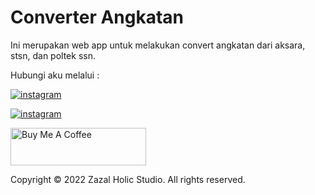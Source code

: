 # Converter Angkatan

Ini merupakan web app untuk melakukan convert angkatan dari aksara, stsn, dan poltek ssn.

Hubungi aku melalui : 

[![instagram](https://img.shields.io/badge/CONTACT-TELEGRAM-blue)](https://t.me/noghirii)

[![instagram](https://img.shields.io/badge/CONTACT-INSTAGRAM-red)](https://instagram.com/zazal.ghiffari)

<a href="https://www.buymeacoffee.com/zazalghiffari" target="_blank"><img src="https://cdn.buymeacoffee.com/buttons/v2/default-yellow.png" alt="Buy Me A Coffee" style="height: 60px !important;width: 217px !important;" ></a>

Copyright © 2022 Zazal Holic Studio. All rights reserved.
